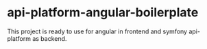 # api-platform-angular-boilerplate
This project is ready to use for angular in frontend and symfony api-platform as backend.
